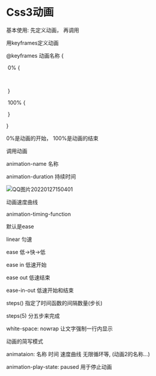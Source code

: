 # Css3动画

基本使用: 先定义动画， 再调用



用keyframes定义动画



@keyframes 动画名称 {

​	0% {

​		

​	}

​	100% {



​	}

}



0%是动画的开始， 100%是动画的结束





调用动画

animation-name 名称

animation-duration 持续时间

![QQ图片20220127150401](F:\E盘\编程学习\web\css\QQ图片20220127150401.png)



动画速度曲线

animation-timing-function

默认是ease



linear 匀速

ease 低->快->低

ease in 低速开始

ease out 低速结束

ease-in-out 低速开始和结束

steps() 指定了时间函数的间隔数量(步长)

steps(5) 分五步来完成



white-space: nowrap 让文字强制一行内显示



动画的简写模式

animataion: 名称 时间 速度曲线 无限循环等, (动画2的名称...)



animation-play-state: paused 用于停止动画
